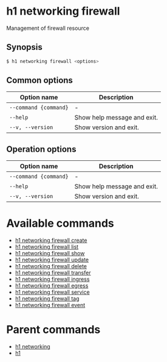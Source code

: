 
# h1 networking firewall

Management of firewall resource

## Synopsis

```bash
$ h1 networking firewall <options>
```

## Common options

| Option name               | Description                 |
| ------------------------- | --------------------------- |
| ```--command {command}``` | -                           |
| ```--help```              | Show help message and exit. |
| ```--v, --version```      | Show version and exit.      |

## Operation options

| Option name               | Description                 |
| ------------------------- | --------------------------- |
| ```--command {command}``` | -                           |
| ```--help```              | Show help message and exit. |
| ```--v, --version```      | Show version and exit.      |

# Available commands

* [h1 networking firewall create](./create/README.md)
* [h1 networking firewall list](./list/README.md)
* [h1 networking firewall show](./show/README.md)
* [h1 networking firewall update](./update/README.md)
* [h1 networking firewall delete](./delete/README.md)
* [h1 networking firewall transfer](./transfer/README.md)
* [h1 networking firewall ingress](./ingress/README.md)
* [h1 networking firewall egress](./egress/README.md)
* [h1 networking firewall service](./service/README.md)
* [h1 networking firewall tag](./tag/README.md)
* [h1 networking firewall event](./event/README.md)

# Parent commands

* [h1 networking](./../README.md)
* [h1](./../../README.md)
